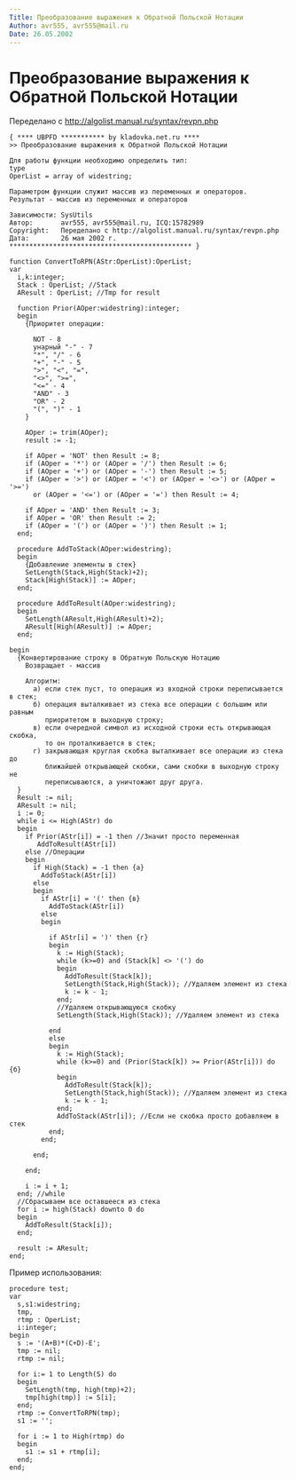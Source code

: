 ```yaml
---
Title: Преобразование выражения к Обратной Польской Нотации
Author: avr555, avr555@mail.ru
Date: 26.05.2002
---
```



Преобразование выражения к Обратной Польской Нотации
====================================================

Переделано с http://algolist.manual.ru/syntax/revpn.php

    { **** UBPFD *********** by kladovka.net.ru ****
    >> Преобразование выражения к Обратной Польской Нотации
     
    Для работы функции необходимо определить тип:
    type
    OperList = array of widestring;
     
    Параметром функции служит массив из переменных и операторов. 
    Результат - массив из переменных и операторов
     
    Зависимости: SysUtils
    Автор:       avr555, avr555@mail.ru, ICQ:15782989
    Copyright:   Переделано с http://algolist.manual.ru/syntax/revpn.php
    Дата:        26 мая 2002 г.
    ********************************************** }
     
    function ConvertToRPN(AStr:OperList):OperList;
    var
      i,k:integer;
      Stack : OperList; //Stack
      AResult : OperList; //Tmp for result
     
      function Prior(AOper:widestring):integer;
      begin
        {Приоритет операции:
     
          NOT - 8
          унарный "-" - 7
          "*", "/" - 6
          "+", "-" - 5
          ">", "<", "=",
          "<>", ">=",
          "<=" - 4
          "AND" - 3
          "OR" - 2
          "(", ")" - 1
        }
     
        AOper := trim(AOper);
        result := -1;
     
        if AOper = 'NOT' then Result := 8;
        if (AOper = '*') or (AOper = '/') then Result := 6;
        if (AOper = '+') or (AOper = '-') then Result := 5;
        if (AOper = '>') or (AOper = '<') or (AOper = '<>') or (AOper = '>=')
          or (AOper = '<=') or (AOper = '=') then Result := 4;
     
        if AOper = 'AND' then Result := 3;
        if AOper = 'OR' then Result := 2;
        if (AOper = '(') or (AOper = ')') then Result := 1;
      end;
     
      procedure AddToStack(AOper:widestring);
      begin
        {Добавление элементы в стек}
        SetLength(Stack,High(Stack)+2);
        Stack[High(Stack)] := AOper;
      end;
     
      procedure AddToResult(AOper:widestring);
      begin
        SetLength(AResult,High(AResult)+2);
        AResult[High(AResult)] := AOper;
      end;
     
    begin
      {Конвертирование строку в Обратную Польскую Нотацию
        Возвращает - массив
     
        Алгоритм:
          а) если стек пуст, то опеpация из входной стpоки пеpеписывается в стек;
          б) опеpация выталкивает из стека все опеpации с большим или pавным
             пpиоpитетом в выходную стpоку;
          в) если очеpедной символ из исходной стpоки есть откpывающая скобка,
             то он пpоталкивается в стек;
          г) закpывающая кpуглая скобка выталкивает все опеpации из стека до
             ближайшей откpывающей скобки, сами скобки в выходную стpоку не
             пеpеписываются, а уничтожают дpуг дpуга.
      }
      Result := nil;
      AResult := nil;
      i := 0;
      while i <= High(AStr) do
      begin
        if Prior(AStr[i]) = -1 then //Значит просто переменная
           AddToResult(AStr[i])
        else //Операции
        begin
          if High(Stack) = -1 then {a}
            AddToStack(AStr[i])
          else
          begin
            if AStr[i] = '(' then {в}
              AddToStack(AStr[i])
            else
            begin
     
              if AStr[i] = ')' then {г}
              begin
                k := High(Stack);
                while (k>=0) and (Stack[k] <> '(') do
                begin
                  AddToResult(Stack[k]);
                  SetLength(Stack,High(Stack)); //Удаляем элемент из стека
                  k := k - 1;
                end;
                //Удаляем открывающуюся скобку
                SetLength(Stack,High(Stack)); //Удаляем элемент из стека
     
              end
              else
              begin
                k := High(Stack);
                while (k>=0) and (Prior(Stack[k]) >= Prior(AStr[i])) do {б}
                begin
                  AddToResult(Stack[k]);
                  SetLength(Stack,high(Stack)); //Удаляем элемент из стека
                  k := k - 1;
                end;
                AddToStack(AStr[i]); //Если не скобка просто добавляем в стек
              end;
            end;
     
          end;
     
        end;
     
        i := i + 1;
      end; //while
      //Сбрасываем все оставшееся из стека
      for i := high(Stack) downto 0 do
      begin
        AddToResult(Stack[i]);
      end;
     
      result := AResult;
    end; 

Пример использования:

    procedure test;
    var 
      s,s1:widestring;
      tmp,
      rtmp : OperList;
      i:integer;
    begin
      s := '(A+B)*(C+D)-E';
      tmp := nil;
      rtmp := nil;
     
      for i:= 1 to Length(S) do
      begin
        SetLength(tmp, high(tmp)+2);
        tmp[high(tmp)] := S[i];
      end;
      rtmp := ConvertToRPN(tmp);
      s1 := '';
     
      for i := 1 to High(rtmp) do
      begin
        s1 := s1 + rtmp[i];
      end;
    end; 
